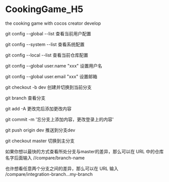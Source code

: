 # CookingGame_H5
the cooking game with cocos creator develop

git config --global --list 查看当前用户配置

git config --system --list 查看系统配置

git config --local --list 查看当前仓库配置

git config --global user.name "xxx"  设置用户名 

git config --global user.email "xxx" 设置邮箱

git checkout -b dev  创建并切换到当前分支

git branch 查看分支

git add -A 更改完后添加更改内容

git commit -m '忘分支上添加内容，更改登录上的内容'

git push origin dev 推送到分支dev

git checkout master 切换到主分支

如果你想以最快的方式查看所处分支与master的差异，那么可以在 URL 中的仓库名字后面输入 //compare/branch-name

也许想看任意两个分支之间的差异，那么可以在 URL 输入 /compare/integration-branch...my-branch
